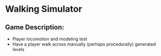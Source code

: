 # Walking Simulator

## Game Description:
- Player locomotion and modeling test
- Have a player walk across manually (perhaps procedurally) generated levels
